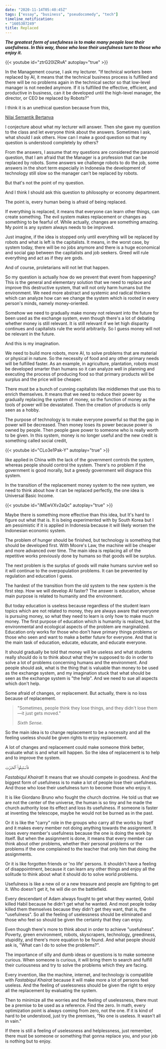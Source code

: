 ```yaml
---
date: "2020-11-14T05:40:45Z"
tags: ["essay", "business", "pseudocomedy", "tech"]
timeline_notification:
- "1605307249"
title: Replaced
---
```

**_The greatest form of usefulness is to make many people lose their usefulness. In this way, those who lose their usefulness turn to those who enjoy it._**

{{< youtube id="ztrG20lZRvA" autoplay="true" >}}


In the Management course, I ask my lecturer. "If technical workers been replaced by AI, it means that the technical business process is fulfilled and there will be no problems again in the technical sector so that low-level manager is not needed anymore. If it is fulfilled the effective, efficient, and productive in business, can it be developed until the high-level manager, the director, or CEO be replaced by Robots?"

I think it is an unethical question because from this,

[Nilai Semantik Bertanya](https://matematiku.wordpress.com/2019/01/01/nilai-semantik-bertanya/)


I conjecture about what my lecturer will answer. Then she gave my question to the class and let everyone think about the answers. Sometimes I ask, what should I ask others. How can I make a good question so that my question is understood completely by others?

From the answers, I assume that my questions are considered the paranoid question, that I am afraid that the Manager is a profession that can be replaced by robots. Some answers we challenge robots to do the job, some answers in the short term especially in Indonesia the development of technology still slow so the manager can't be replaced by robots.

But that's not the point of my question.

And I think I should ask this question to philosophy or economy department.

The point is, every human being is afraid of being replaced.

If everything is replaced, it means that everyone can learn other things, can create something. The evil system makes replacement or changes as something to be fearful of. While actually, changes are something amazing. My point is any system always needs to be improved.

Just imagine, if the idea is stopped only until everything will be replaced by robots and what is left is the capitalists. It means, in the worst case, by system today, there will be no jobs anymore and there is a huge economical and social gap between the capitalists and job seekers. Greed will rule everything and act as if they are gods.

And of course, proletarians will not let that happen.

So my question is actually how do we prevent that event from happening? This is the general and elementary solution that we need to replace and improve this destructive system, that will not only harm humans but the environment. We need more abstract and systemic and radical thinkers which can analyze how can we change the system which is rooted in every person's minds, namely money-oriented.

Somehow we need to gradually make money not relevant into the future for been used as the exchange system, even though there's a lot of debating whether money is still relevant. It is still relevant if we let high disparity continues and capitalists rule the world arbitrarily. So I guess money will not be relevant in the future.

And this is my imagination.

We need to build more robots, more AI, to solve problems that are material or physical in nature. So the necessity of food and any other primary needs will be fulfilled faster. As an example, in agriculture, plantation, robots must be developed smarter than humans so it can analyze well in planning and executing the process of producing food so that primary products will be surplus and the price will be cheaper.

There must be a bunch of cunning capitalists like middlemen that use this to enrich themselves. It means that we need to reduce their power by gradually replacing the system of money, so the function of money as the tools of power will be devastated. Then the creation of products is only seen as a hobby.

The purpose of technology is to make everyone powerful so that the gap in power will be decreased. Then money loses its power because power is owned by people. Then people gave power to someone who is really worth to be given. In this system, money is no longer useful and the new credit is something called social credit,

{{< youtube id="CLo3e1Pak-Y" autoplay="true" >}}

like applied in China with the lack of the government controls the system, whereas people should control the system. There's no problem if the government is good morally, but a greedy government will disgrace this system.

In the transition of the replacement money system to the new system, we need to think about how it can be replaced perfectly, the one idea is Universal Basic Income.

{{< youtube id="iMEwVXv2aQc" autoplay="true" >}}

Maybe there is something more effective than this idea, but It's hard to figure out what that is. It is being experimented with by South Korea but I am pessimistic if it is applied in Indonesia because it will likely worsen the Indonesian economic system.

The problem of hunger should be finished, but technology is something that should be developed first. With Moore's Law, the machine will be cheaper and more advanced over time. The main idea is replacing all of the repetitive works previously done by humans so that goods will be surplus.

The next problem is the surplus of goods will make humans survive well so it will continue to the overpopulation problems. It can be prevented by regulation and education I guess.

The hardest of the transition from the old system to the new system is the first step. How we will develop AI faster? The answer is education, whose main purpose is related to humanity and the environment.

But today education is useless because regardless of the student learn topics which are not related to money, they are always aware that everyone is pursuing money, so what they need to learn is only how to make much money. The first purpose of education which is humanity is realized, but the environmental and ecological aspects of the problem are marginalized. Education only works for those who don't have primary things problems or those who seen and want to make a better future for everyone. And that is the main task of education, educate, educate, and educate everyone.

It should gradually be told that money will be useless and what students really should do is to think about what they're supposed to do in order to solve a lot of problems concerning humans and the environment. And people should ask, what is the thing that is valuable than money to be used as the exchange system, and my imagination stuck that what should be seen as the exchange system is "the help". And we need to sue all aspects which don't help.

Some afraid of changes, or replacement. But actually, there is no loss because of replacement.

<blockquote class="wp-block-quote">
  <p>
    "Sometimes, people think they lose things, and they didn't lose them—it just gets moved."
  </p>
  
  <cite>Sixth Sense.</cite>
</blockquote>

So the main idea is to change replacement to be a necessity and all the feeling useless should be given rights to enjoy replacement.

A lot of changes and replacement could make someone think better, evaluate what is and what will happen. So the idea of ​​replacement is to help and to improve the system.

<p class="has-text-align-right">
  فَٱسْتَبِقُوا۟ ٱلْخَيْرَٰتِ
</p>

_Fastabiqul Khairat_! It means that we should compete in goodness. And the biggest form of usefulness is to make a lot of people lose their usefulness. And those who lose their usefulness turn to become those who enjoy it.

It is like Giordano Bruno who fought the church doctrine. He told us that we are not the center of the universe, the human is so tiny and he made the church authority lose its effect and loss its usefulness. If someone is faster at inventing the telescope, maybe he would not be burned as in the past.

Or it is like the "carry" role in the groups who carry all the works by itself and it makes every member not doing anything towards the assignment. It loses every member's usefulness because the one is doing the work by itself. But when the assignment is done, it means that every member can think about other problems, whether their personal problems or the problems if the one complained to the teacher that only him that doing the assignments.

Or it is like forgotten friends or 'no life' persons. It shouldn't have a feeling of disappointment, because it can learn any other things and enjoy all the solitude to think about what it should do to solve world problems.

Usefulness is like a new oil or a new treasure and people are fighting to get it. Who doesn't get it, he will die on the battlefield.

Every descendant of Adam always fought to get what they wanted, Qobil killed Habil because he didn't get what he wanted. And most people today killed them themselves because they didn't get they want, that is, the "usefulness". So all the feeling of uselessness should be eliminated and those who feel so should be given the certainty that they can enjoy.

Even though there's more to think about in order to achieve "usefulness". Poverty, green environment, robots, skyscrapers, technology, greediness, stupidity, and there's more equation to be found. And what people should ask is, "What can I do to solve the problems?".

The importance of silly and dumb ideas or questions is to make someone curious. When someone is curious, it will bring them to search and fulfill their curiousness and try to solve the problems which they are facing.

Every invention, like the machine, internet, and technology is compatible with _Fastabiqul Khairat_ because it will make more a lot of persons feel useless. And the feeling of uselessness should be given the right to enjoy all the replacement by evaluating the system.

Then to minimize all the worries and the feeling of uselessness, there must be a premise to be used as a reference. Find the zero. In math, every optimization point is always coming from zero, not the one. If it is kind of hard to be understood, just try the premises, "No one is useless. It wasn't all in vain."

If there is still a feeling of uselessness and helplessness, just remember, there must be someone or something that gonna replace you, and your job is nothing but to enjoy.
